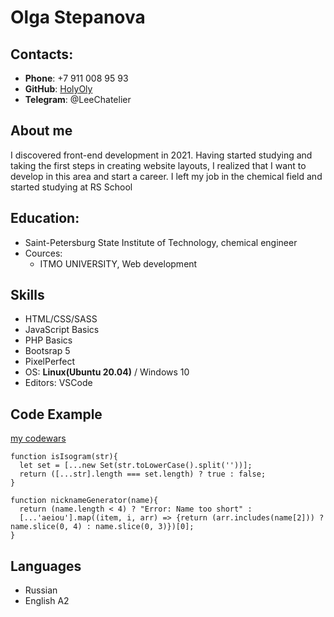 # Olga Stepanova

## Contacts:
* **Phone**: +7 911 008 95 93
* **GitHub**: [HolyOly](https://github.com/HolyOly) 
* **Telegram**: @LeeChatelier

## About me
 I discovered front-end development in 2021. Having started studying and taking the first steps in creating website layouts, I realized that I want to develop in this area and start a career. I left my job in the chemical field and started studying at RS School

## Education: 
 * Saint-Petersburg State Institute of Technology, chemical engineer 
 * Cources: 
     + ITMO UNIVERSITY, Web development

## Skills

* HTML/CSS/SASS
* JavaScript Basics
* PHP Basics
* Bootsrap 5
* PixelPerfect
* OS: **Linux(Ubuntu 20.04)** / Windows 10
* Editors: VSCode


## Code Example 
[my codewars](https://www.codewars.com/users/HolyOly) 
```
function isIsogram(str){
  let set = [...new Set(str.toLowerCase().split(''))];
  return ([...str].length === set.length) ? true : false;
}
```
```
function nicknameGenerator(name){
  return (name.length < 4) ? "Error: Name too short" : 
  [...'aeiou'].map((item, i, arr) => {return (arr.includes(name[2])) ? name.slice(0, 4) : name.slice(0, 3)})[0];
}
```
## Languages
* Russian
* English A2